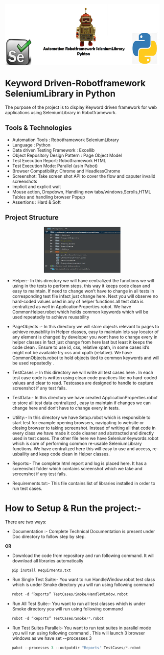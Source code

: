 <p align="center">
<img width="850" height="200" src="Image/fulllogo.png">
</p>

# Keyword Driven-Robotframework SeleniumLibrary in Python

The purpose of the project is to display Keyword driven framework for web applications using SeleniumLibrary in Robotframework.

## Tools & Technologies

* Automation Tools : Robotframework SeleniumLibrary
* Language : Python
* Data driven Testing Framework : Excellib
* Object Repository Design Pattern : Page Object Model
* Test Execution Report:  Robotframework HTML 
* Test Execution Mode:  Parallel (usin Pabot)
* Browser Compatibility: Chrome and HeadlessChrome
* Screenshot:  Take screen shot API to cover the flow and caputer invalid screenshots
* Implicit and explicit wait
* Mouse action, Dropdown, Handling new tabs/windows,Scrolls,HTML Tables and handling browser Popup
* Assertions : Hard & Soft

## Project Structure

<p align="center">
<img width="250" height="150" src="Image/frameworkstructure.PNG"><br />
</p>

* Helper:-
In this directory we will have centralized the functions we will using in the tests to perform steps, this way it keeps code clean and easy to maintain. If need to change won’t have to change in all tests in corresponding test file infact just change here. Next you will observe no hard-coded values used in any of helper functions all test data is centralized as well in ApplicationProperties.robot. We have CommonHelper.robot which holds common keywords which will be used repeatedly to achieve reusability 
  
* PageObjects :-
In this directory we will store objects relevant to pages to achieve reusability in Helper classes, easy to maintain lets say locator of any element is changed by developer you wont have to change every in helper classes in fact just change from here last but least it keeps the code clean . Ensure to use id, css, relative xpath, in some cases id’s might not be available try css and xpath (relative). We have CommonObjects.robot to hold objects tied to common keywords and will be used repeatedly .

* TestCases :-
In this directory we will write all test cases here . In each test case code is written using clean code practices like no hard-coded values and clear to read. Testcases are designed to handle to capture screenshot if any test fails.

* TestData:-
In this directory we have created ApplicationProperties.robot to store all test data centralized , easy to maintain if changes we can change here and don’t have to change every in tests. 

* Utility:-
In this directory we have Setup.robot which is responsible to start test for example opening browsers, navigating to website or closing browser to taking screenshot. Instead of writing all that code in every class we have made it code cleaner and abstracted and directly used in test cases. The other file here we have SeleniumKeywords.robot which is core of performing common re-usable SeleniumLibrary functions. We have centralized here this will easy to use and access, re-usbaility and keep code clean in Helper classes. 

* Reports:-
The complete html report and log is placed here. It has a screenshot folder which contains screenshot which we take and screenshot if any test fails.

* Requirements.txt:-
This file contains list of libraries installed in order to run test cases.

# How to Setup & Run the project:-
There are two ways:

* Documentation :- Complete Technical Documentation is present under Doc directory to follow step by step.<br />

**OR**

* Download the code from repository and run following command. It will download all libraries automatically
```python
   pip install Requirments.txt
```
* Run Single Test Suite:- You want to run HandleWindow.robot test class which is under Smoke directory you will run using following command
```python
   robot -d “Reports” TestCases/Smoke/HandleWindow.robot
```
* Run All Test Suite:- You want to run all test classes which is under Smoke directory you will run using following command
```python
   robot -d “Reports” TestCases/Smoke/*.robot
```
* Run Test Suites Parallel:- You want to run test suites in parallel mode you will run using following command . This will launch 3 browser windows as we have set --processes 3
```python
   pabot --processes 3 --outputdir "Reports" TestCases/*.robot
```







